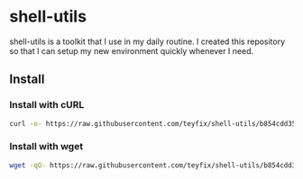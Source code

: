 # shell-utils

shell-utils is a toolkit that I use in my daily routine. I created this
repository so that I can setup my new environment quickly whenever I need.

## Install

### Install with cURL

```sh
curl -o- https://raw.githubusercontent.com/teyfix/shell-utils/b854cdd35a06859c95912e5e44bb020e6ae6bcf6/install.sh | bash
```

### Install with wget

```sh
wget -qO- https://raw.githubusercontent.com/teyfix/shell-utils/b854cdd35a06859c95912e5e44bb020e6ae6bcf6/install.sh | bash
```
